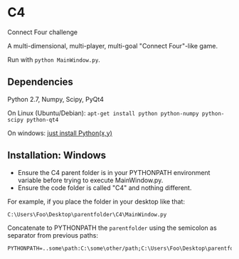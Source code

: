 # C4

Connect Four challenge

A multi-dimensional, multi-player, multi-goal "Connect Four"-like game.

Run with ```python MainWindow.py```.

## Dependencies
Python 2.7, Numpy, Scipy, PyQt4

On Linux (Ubuntu/Debian): `apt-get install python python-numpy python-scipy python-qt4`

On windows: [just install Python(x,y)](http://python-xy.github.io/downloads.html)

## Installation: Windows
* Ensure the C4 parent folder is in your PYTHONPATH environment variable
before trying to execute MainWindow.py. 
* Ensure the code folder is called "C4" and nothing different.

For example, if you place the folder in your desktop like that:
```
C:\Users\Foo\Desktop\parentfolder\C4\MainWindow.py
```

Concatenate to PYTHONPATH the ```parentfolder``` using the semicolon as separator from previous paths:
```
PYTHONPATH=..some\path:C:\some\other/path;C:\Users\Foo\Desktop\parentfolder
```
